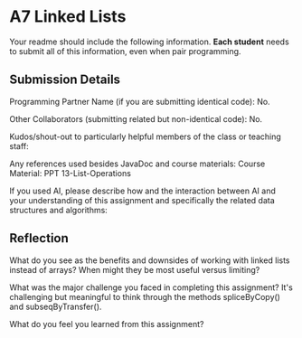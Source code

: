 # A7 Linked Lists

Your readme should include the following information. **Each student** needs to submit all of this information, even when pair programming. 

## Submission Details

Programming Partner Name (if you are submitting identical code):
No.

Other Collaborators (submitting related but non-identical code):
No.

Kudos/shout-out to particularly helpful members of the class or teaching staff:


Any references used besides JavaDoc and course materials:
Course Material: PPT 13-List-Operations

If you used AI, please describe how and the interaction between AI and your understanding of this assignment and specifically the related data structures and algorithms:

## Reflection

What do you see as the benefits and downsides of working with linked lists instead of arrays? When might they be most useful versus limiting?


What was the major challenge you faced in completing this assignment?
It's challenging but meaningful to think through the methods spliceByCopy() and subseqByTransfer().

What do you feel you learned from this assignment?


